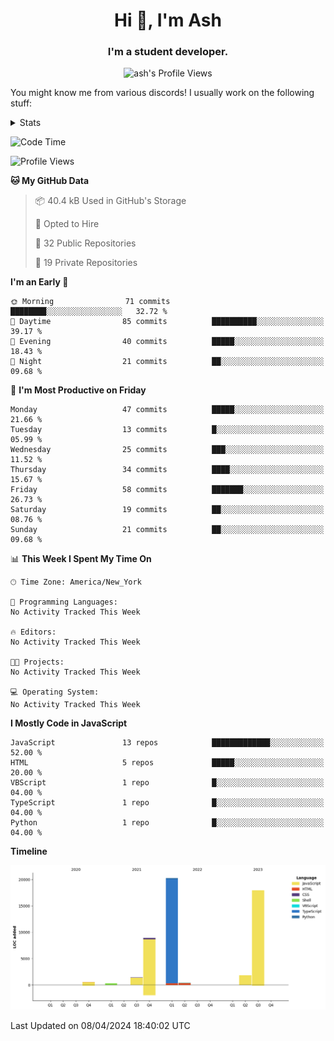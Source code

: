 <h1 align="center">Hi 👋, I'm Ash</h1>
<h3 align="center">I'm a student developer. </h3>
<p align="center"> <img src="https://komarev.com/ghpvc/?username=ash-development" alt="ash's Profile Views" /></p>
<p>You might know me from various discords!
I usually work on the following stuff: </p>

<!-- [htmljourney](https://github.com/ash-development/htmljourney/) - My project about learning the ins and outs of web development. Blogged by me on [DEV.to](https://dev.to/killua/series/10106).An aspiring developer -->

<details>
 <summary>Stats</summary><br>
<p>&nbsp;<a href="https://github.com/anuraghazra/github-readme-stats"><img align="center" src="https://github-readme-stats.vercel.app/api?username=ash-development&show_icons=true&count_private=true&theme=dracula" /></a></p>
<p>&nbsp;<a href="https://github.com/ryo-ma/github-profile-trophy"><img align="center" src="https://github-profile-trophy.vercel.app/?username=ash-development&theme=dracula&margin-w=15&margin-h=15&column=4" /></a></p>
</details>
 
<!--START_SECTION:waka-->
![Code Time](http://img.shields.io/badge/Code%20Time-7%20hrs%2048%20mins-blue)

![Profile Views](http://img.shields.io/badge/Profile%20Views-0-blue)

**🐱 My GitHub Data** 

> 📦 40.4 kB Used in GitHub's Storage 
 > 
> 💼 Opted to Hire
 > 
> 📜 32 Public Repositories 
 > 
> 🔑 19 Private Repositories 
 > 
**I'm an Early 🐤** 

```text
🌞 Morning                71 commits          ████████░░░░░░░░░░░░░░░░░   32.72 % 
🌆 Daytime                85 commits          ██████████░░░░░░░░░░░░░░░   39.17 % 
🌃 Evening                40 commits          █████░░░░░░░░░░░░░░░░░░░░   18.43 % 
🌙 Night                  21 commits          ██░░░░░░░░░░░░░░░░░░░░░░░   09.68 % 
```
📅 **I'm Most Productive on Friday** 

```text
Monday                   47 commits          █████░░░░░░░░░░░░░░░░░░░░   21.66 % 
Tuesday                  13 commits          █░░░░░░░░░░░░░░░░░░░░░░░░   05.99 % 
Wednesday                25 commits          ███░░░░░░░░░░░░░░░░░░░░░░   11.52 % 
Thursday                 34 commits          ████░░░░░░░░░░░░░░░░░░░░░   15.67 % 
Friday                   58 commits          ███████░░░░░░░░░░░░░░░░░░   26.73 % 
Saturday                 19 commits          ██░░░░░░░░░░░░░░░░░░░░░░░   08.76 % 
Sunday                   21 commits          ██░░░░░░░░░░░░░░░░░░░░░░░   09.68 % 
```


📊 **This Week I Spent My Time On** 

```text
🕑︎ Time Zone: America/New_York

💬 Programming Languages: 
No Activity Tracked This Week

🔥 Editors: 
No Activity Tracked This Week

🐱‍💻 Projects: 
No Activity Tracked This Week

💻 Operating System: 
No Activity Tracked This Week
```

**I Mostly Code in JavaScript** 

```text
JavaScript               13 repos            █████████████░░░░░░░░░░░░   52.00 % 
HTML                     5 repos             █████░░░░░░░░░░░░░░░░░░░░   20.00 % 
VBScript                 1 repo              █░░░░░░░░░░░░░░░░░░░░░░░░   04.00 % 
TypeScript               1 repo              █░░░░░░░░░░░░░░░░░░░░░░░░   04.00 % 
Python                   1 repo              █░░░░░░░░░░░░░░░░░░░░░░░░   04.00 % 
```



**Timeline**

![Lines of Code chart](https://raw.githubusercontent.com/ash-development/ash-development/main/assets/bar_graph.png)


 Last Updated on 08/04/2024 18:40:02 UTC
<!--END_SECTION:waka-->
</details>
